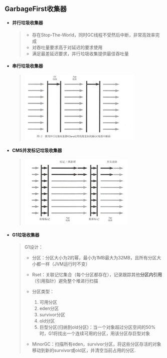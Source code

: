 ## GarbageFirst收集器

- #### **并行垃圾收集器**

  > - 存在Stop-The-World，同时GC线程不受然后中断，非常高效率完成
  > - 对吞吐量要求高于对延迟的要求使用
  > - 满足最差延迟要求，并行垃圾收集提供最佳吞吐量

- #### **串行垃圾收集器**

  > <img src="img\image-20230215165115694.png" alt="image-20230215165115694" style="zoom:67%;" />  

- #### **CMS并发标记垃圾收集器**

  > <img src="img\image-20230215165244970.png" alt="image-20230215165244970" style="zoom:67%;" /> 

- #### **G1垃圾收集器**

  > G1设计：
  >
  > - 分区：分区大小为2的幂，最小为1MB最大为32MB，且所有分区大小都一样（JVM运行时不变）
  >
  > - Rset：关联记忆集合（每个分区都存在），记录跟踪其他**分区内引用**（引用指针）避免整个堆进行扫描
  >
  > - 分区类型：
  >
  >   1. 可用分区
  >   2. eden分区
  >   3. survivor分区
  >   4. old分区
  >   5. 巨型分区(归纳到old分区)：当一个对象超过分区空间的50%时，G1将找出一个连续可用的分区，用该分区存巨型对象
  >
  > - MinorGC：扫描所有eden，survivor分区，将这些分区存活的对象移动到新的survivor或old区，并清空当前占用的分区.
  >
  >   
